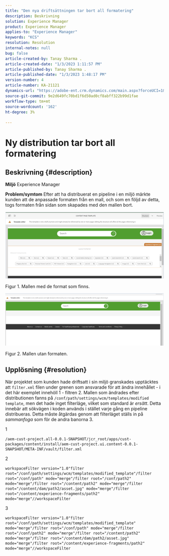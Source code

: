 ```yaml
---
title: "Den nya driftsättningen tar bort all formatering"
description: Beskrivning
solution: Experience Manager
product: Experience Manager
applies-to: "Experience Manager"
keywords: "KCS"
resolution: Resolution
internal-notes: null
bug: false
article-created-by: Tanay Sharma .
article-created-date: "1/3/2023 1:11:57 PM"
article-published-by: Tanay Sharma .
article-published-date: "1/3/2023 1:48:17 PM"
version-number: 4
article-number: KA-21121
dynamics-url: "https://adobe-ent.crm.dynamics.com/main.aspx?forceUCI=1&pagetype=entityrecord&etn=knowledgearticle&id=e75d5a2c-688b-ed11-81ac-6045bd006a22"
source-git-commit: 9e2d649fc70bd1f6d50ad0cf8abff322b99d1fae
workflow-type: tm+mt
source-wordcount: '162'
ht-degree: 3%

---
```


# Ny distribution tar bort all formatering

## Beskrivning {#description}

<b>Miljö</b>
Experience Manager


<b>Problem/symtom</b>
Efter att ha distribuerat en pipeline i en miljö märkte kunden att de anpassade formaten från en mall, och som en följd av detta, togs formaten från sidan som skapades med den mallen bort.



![](assets/___ec5d5a2c-688b-ed11-81ac-6045bd006a22___.png)

Figur 1. Mallen med de format som finns.



![](assets/___f05d5a2c-688b-ed11-81ac-6045bd006a22___.png)

Figur 2. Mallen utan formaten.


## Upplösning {#resolution}


När projektet som kunden hade driftsatt i sin miljö granskades upptäcktes att `filter.xml` filen under grenen som ansvarade för att ändra innehållet - i det här exemplet innehöll 1 - filtren 2.
Mallen som ändrades efter distributionen fanns på `/conf/path/settings/wcm/templates/modified template`, men det hade inget filterläge, vilket som standard är *ersätt*.
Detta innebär att sökvägen i koden används i stället varje gång en pipeline distribueras.
Detta måste åtgärdas genom att filterläget ställs in på *sammanfoga* som för de andra banorna 3.

1


```
/aem-cust-project.all-0.0.1-SNAPSHOT/jcr_root/apps/cust-packages/content/install/aem-cust-project.ui.content-0.0.1-SNAPSHOT/META-INF/vault/filter.xml
```



2

```
workspaceFilter version="1.0"filter root="/conf/path/settings/wcm/templates/modified_template"/filter root="/conf/path" mode="merge"/filter root="/conf/path2" mode="merge"/filter root="/content/path2" mode="merge"/filter root="/content/dam/path2/asset.jpg" mode="merge"/filter root="/content/experience-fragments/path2" mode="merge"//workspaceFilter
```




3


```
workspaceFilter version="1.0"filter root="/conf/path/settings/wcm/templates/modified_template" mode="merge"/filter root="/conf/path" mode="merge"/filter root="/conf/path2" mode="merge"/filter root="/content/path2" mode="merge"/filter root="/content/dam/path2/asset.jpg" mode="merge"/filter root="/content/experience-fragments/path2" mode="merge"//workspaceFilter
```





